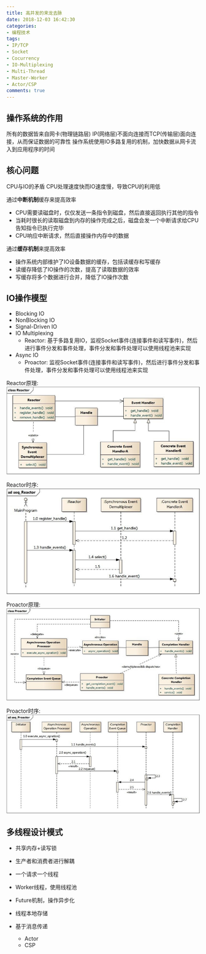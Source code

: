 ```yaml
---
title: 高并发的来龙去脉
date: 2018-12-03 16:42:30
categories:
- 编程技术
tags:
- IP/TCP
- Socket
- Cocurrency
- IO-Multiplexing
- Multi-Thread
- Master-Worker
- Actor/CSP
comments: true
---
```


## 操作系统的作用

所有的数据皆来自网卡(物理链路层)
IP(网络层)不面向连接而TCP(传输层)面向连接，从而保证数据的可靠性
操作系统使用IO多路复用的机制，加快数据从网卡流入到应用程序的时间

## 核心问题

CPU与IO的矛盾
CPU处理速度快而IO速度慢，导致CPU的利用低

通过**中断机制**缓存来提高效率

* CPU需要读磁盘时，仅仅发送一条指令到磁盘，然后直接返回执行其他的指令
* 当耗时很长的读取磁盘到内存的操作完成之后，磁盘会发一个中断请求给CPU告知指令已执行完毕
* CPU响应中断请求，然后直接操作内存中的数据

通过**缓存机制**来提高效率

* 操作系统内部维护了IO设备数据的缓存，包括读缓存和写缓存
* 读缓存降低了IO操作的次数，提高了读取数据的效率
* 写缓存将多个数据进行合并，降低了IO操作次数

## IO操作模型

* Blocking IO
* NonBlocking IO
* Signal-Driven IO
* IO Multiplexing
  * Reactor: 基于多路复用IO，监视Socket事件(连接事件和读写事件)，然后进行事件分发和事件处理，事件分发和事件处理可以使用线程池来实现
* Async IO
  * Proactor: 监视Socket事件(连接事件和读写事件)，然后进行事件分发和事件处理，事件分发和事件处理可以使用线程池来实现

Reactor原理:
![img](/images/高并发之Reactor原理.jpeg)

Reactor时序:
![img](/images/高并发之Reactor时序.jpeg)

Proactor原理:
![img](/images/高并发之Proactor原理.jpeg)

Proactor时序:
![img](/images/高并发之Proactor时序.jpeg)

## 多线程设计模式

* 共享内存+读写锁

* 生产者和消费者进行解耦

* 一个请求一个线程

* Worker线程，使用线程池

* Future机制，操作异步化

* 线程本地存储

* 基于消息传递
  * Actor
  * CSP